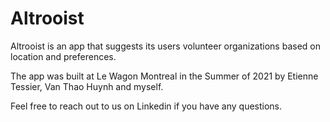 # Altrooist

Altrooist is an app that suggests its users volunteer organizations based on location and preferences.

The app was built at Le Wagon Montreal in the Summer of 2021 by Etienne Tessier, Van Thao Huynh and myself.

Feel free to reach out to us on Linkedin if you have any questions.
